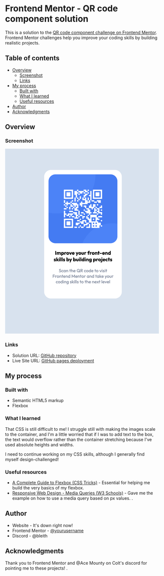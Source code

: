 # Frontend Mentor - QR code component solution

This is a solution to the [QR code component challenge on Frontend Mentor](https://www.frontendmentor.io/challenges/qr-code-component-iux_sIO_H). Frontend Mentor challenges help you improve your coding skills by building realistic projects. 

## Table of contents

- [Overview](#overview)
  - [Screenshot](#screenshot)
  - [Links](#links)
- [My process](#my-process)
  - [Built with](#built-with)
  - [What I learned](#what-i-learned)
  - [Useful resources](#useful-resources)
- [Author](#author)
- [Acknowledgments](#acknowledgments)

## Overview

### Screenshot

![](./screenshot.png)

### Links

- Solution URL: [GitHub repository](https://github.com/simoncodes-dev/FEM-QRCodeChallenge)
- Live Site URL: [GitHub pages deployment](https://simoncodes-dev.github.io/FEM-QRCodeChallenge/)

## My process

### Built with

- Semantic HTML5 markup
- Flexbox

### What I learned

That CSS is still difficult to me! I struggle still with making the images scale to the container, and I'm a little worried that if I was to add text to the box, the text would overflow rather than the container stretching because I've used absolute heights and widths.

I need to continue working on my CSS skills, although I generally find myself design-challenged! 

### Useful resources

- [A Complete Guide to Flexbox (CSS Tricks)](https://css-tricks.com/snippets/css/a-guide-to-flexbox/) - Essential for helping me build the very basics of my flexbox.
- [Responsive Web Design - Media Queries (W3 Schools)](https://www.w3schools.com/css/css_rwd_mediaqueries.asp) - Gave me the example on how to use a media query based on px values. .

## Author

- Website - It's down right now! 
- Frontend Mentor - [@yourusername](https://www.frontendmentor.io/profile/yourusername)
- Discord - @bleith

## Acknowledgments

Thank you to Frontend Mentor and @Ace Mounty on Colt's discord for pointing me to these projects! .